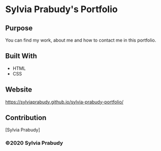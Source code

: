 
# Sylvia Prabudy's Portfolio

## Purpose
You can find my work, about me and how to contact me in this portfolio.

## Built With
* HTML
* CSS

## Website
https://sylviaprabudy.github.io/sylvia-prabudy-portfolio/

## Contribution
[Sylvia Prabudy]

### ©️2020 Sylvia Prabudy 

